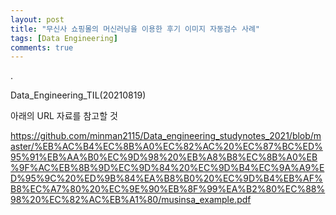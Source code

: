 ```yaml
---
layout: post
title: "무신사 쇼핑몰의 머신러닝을 이용한 후기 이미지 자동검수 사례"
tags: [Data Engineering]
comments: true
---
```


.

Data_Engineering_TIL(20210819)

아래의 URL 자료를 참고할 것

https://github.com/minman2115/Data_engineering_studynotes_2021/blob/master/%EB%AC%B4%EC%8B%A0%EC%82%AC%20%EC%87%BC%ED%95%91%EB%AA%B0%EC%9D%98%20%EB%A8%B8%EC%8B%A0%EB%9F%AC%EB%8B%9D%EC%9D%84%20%EC%9D%B4%EC%9A%A9%ED%95%9C%20%ED%9B%84%EA%B8%B0%20%EC%9D%B4%EB%AF%B8%EC%A7%80%20%EC%9E%90%EB%8F%99%EA%B2%80%EC%88%98%20%EC%82%AC%EB%A1%80/musinsa_example.pdf